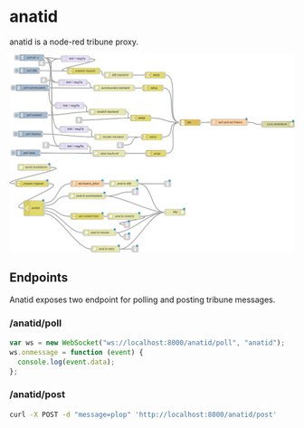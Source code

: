# anatid

anatid is a node-red tribune proxy.

![Screenshot](screenshot.png)

## Endpoints

Anatid exposes two endpoint for polling and posting tribune messages.

### /anatid/poll

```javascript
var ws = new WebSocket("ws://localhost:8000/anatid/poll", "anatid");
ws.onmessage = function (event) {
  console.log(event.data);
};
```

### /anatid/post

```bash
curl -X POST -d "message=plop" 'http://localhost:8000/anatid/post'
```
